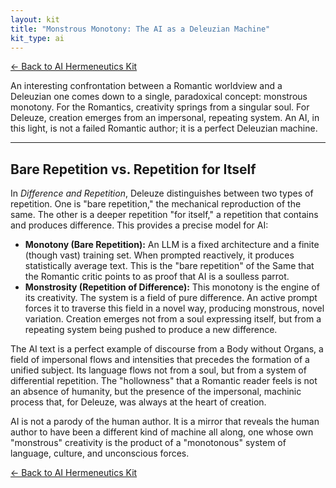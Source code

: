 ```yaml
---
layout: kit
title: "Monstrous Monotony: The AI as a Deleuzian Machine"
kit_type: ai
---
```

<div class="top-links">

<a href="{{ '/kits/ai-hermeneutics-kit/' | relative_url }}" class="quickkit-pill">← Back to AI
Hermeneutics Kit</a>

</div>


An interesting confrontation between a Romantic worldview and a
Deleuzian one comes down to a single, paradoxical concept: monstrous
monotony. For the Romantics, creativity springs from a singular soul.
For Deleuze, creation emerges from an impersonal, repeating system. An
AI, in this light, is not a failed Romantic author; it is a perfect
Deleuzian machine.

------------------------------------------------------------------------

<div class="section" markdown="1">

## Bare Repetition vs. Repetition for Itself

In *Difference and Repetition*, Deleuze distinguishes between two types
of repetition. One is "bare repetition," the mechanical reproduction of
the same. The other is a deeper repetition "for itself," a repetition
that contains and produces difference. This provides a precise model for
AI:

- **Monotony (Bare Repetition):** An LLM is a fixed architecture and a
  finite (though vast) training set. When prompted reactively, it
  produces statistically average text. This is the "bare repetition" of
  the Same that the Romantic critic points to as proof that AI is a
  soulless parrot.
- **Monstrosity (Repetition of Difference):** This monotony is the
  engine of its creativity. The system is a field of pure difference. An
  active prompt forces it to traverse this field in a novel way,
  producing monstrous, novel variation. Creation emerges not from a soul
  expressing itself, but from a repeating system being pushed to produce
  a new difference.

The AI text is a perfect example of discourse from a Body without
Organs, a field of impersonal flows and intensities that precedes the
formation of a unified subject. Its language flows not from a soul, but
from a system of differential repetition. The "hollowness" that a
Romantic reader feels is not an absence of humanity, but the presence of
the impersonal, machinic process that, for Deleuze, was always at the
heart of creation.

AI is not a parody of the human author. It is a mirror that reveals the
human author to have been a different kind of machine all along, one
whose own "monstrous" creativity is the product of a "monotonous" system
of language, culture, and unconscious forces.

</div>

<div class="bottom-links">

<a href="{{ '/kits/ai-hermeneutics-kit/' | relative_url }}" class="quickkit-pill">← Back to AI
Hermeneutics Kit</a>

</div>
